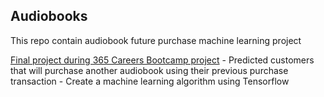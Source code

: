 ## Audiobooks
This repo contain audiobook future purchase machine learning project 

[Final project during 365 Careers Bootcamp project](https://github.com/Krismars19/Audiobooks/tree/main/Audiobooks)
    - Predicted customers that will purchase another audiobook using their previous purchase transaction 
    - Create a machine learning algorithm using Tensorflow
